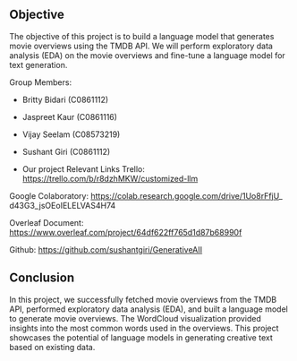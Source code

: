 ## Objective

The objective of this project is to build a language model that generates movie overviews using the TMDB API. We will perform exploratory data analysis (EDA) on the movie overviews and fine-tune a language model for text generation.

Group Members:
- Britty Bidari (C0861112)
- Jaspreet Kaur (C0861116)
- Vijay Seelam (C08573219)
- Sushant Giri (C0861112)

- Our project Relevant Links
Trello: https://trello.com/b/r8dzhMKW/customized-llm

Google Colaboratory: https://colab.research.google.com/drive/1Uo8rFfjU_
d43G3_jsOEoIELELVAS4H74

Overleaf Document: https://www.overleaf.com/project/64df622ff765d1d87b68990f

Github: https://github.com/sushantgiri/GenerativeAII

## Conclusion

In this project, we successfully fetched movie overviews from the TMDB API, performed exploratory data analysis (EDA), and built a language model to generate movie overviews. The WordCloud visualization provided insights into the most common words used in the overviews. This project showcases the potential of language models in generating creative text based on existing data.
